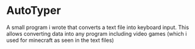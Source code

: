# AutoTyper

A small program i wrote that converts a text file into keyboard input.
This allows converting data into any program including video games (which i used for minecraft as seen in the text files)
